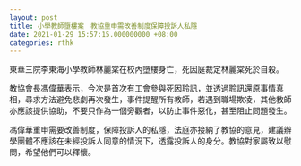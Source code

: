 ```yaml
---
layout: post
title: 小學教師墮樓案　教協重申需改善制度保障投訴人私隱
date: 2021-01-29 15:57:15.000000000 +08:00
categories: rthk
---
```


東華三院李東海小學教師林麗棠在校內墮樓身亡，死因庭裁定林麗棠死於自殺。

教協會長馮偉華表示，今次是首次有工會參與死因聆訊，並透過聆訊還原事情真相，尋求方法避免悲劇再次發生，事件提醒所有教師，若遇到職場欺凌，其他教師亦應該提供協助，不要只作為一個旁觀者，以防止事件惡化，甚至阻止問題發生。

馮偉華重申需要改善制度，保障投訴人的私隱，法庭亦接納了教協的意見，建議辦學團體不應該在未經投訴人同意的情況下，透露投訴人的身分。教協對家屬致以慰問，希望他們可以釋懷。
